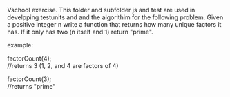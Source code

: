 Vschool exercise. This folder and subfolder js and test are used in develpping testunits and and the algorithim for the following problem.
Given a positive integer n write a function that returns how many unique factors it has. If it only has two (n itself and 1) return "prime".

example:

factorCount(4);  
//returns 3 (1, 2, and 4 are factors of 4)

factorCount(3);  
//returns "prime"